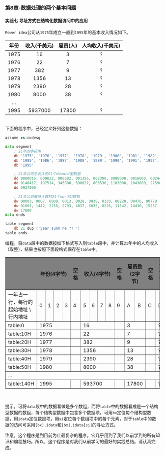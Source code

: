 ### 第8章-数据处理的两个基本问题
#### 实验七 寻址方式在结构化数据访问中的应用

`Power idea`公司从`1975`年成立一直到`1995`年的基本收入情况如下。

年份 | 收入(千美元) | 雇员(人) | 人均收入(千美元)
:-: | :-: | :-: | :-:
1975 | 16 | 3 | ?
1976 | 22 | 7 | ?
1977 | 382 | 9 | ?
1978 | 1356 | 13 | ?
1979 | 2390 | 28 | ?
1980 | 8000 | 38 | ?
... |
1995 | 5937000 | 17800 | ?

<br/>
下面的程序中，已经定义好列这些数据：

```asm
assume cs:codesg

data segment
    ; 21年的字符串
    db '1975', '1976', '1977', '1978', '1979', '1980', '1981', '1982', '1983', '1984'
    db '1985', '1986', '1987', '1988', '1989', '1990', '1991', '1992', '1993', '1994'
    db '1995'

    ; 21年公司总收入的21个doword型数据
    dd 0000016, 000022, 000382, 001356, 002390, 0008000, 0016000, 0024486, 0050065, 0097479
    dd 0140417, 197514, 345980, 590827, 803530, 1183000, 1843000, 2759000, 3753000, 4649000
    dd 5937000

    ; 21年公司雇员人数的21个word型数据
    dw 00003, 0007, 0009, 0013, 0028, 0038, 0130, 00220, 00476, 00778
    dw 01001, 1442, 2258, 2793, 4037, 5635, 8226, 11542, 14430, 15257
    dw 17800
data ends

table segment
    db 21 dup ('year summ ne ?? ')
table ends
```

编程，将`data`段中的数据按如下格式写入到`table`段中，并计算`21`年中的人均收入（取整），结果也按照下面段格式保存在`table`中。

<table border=1>
  <tr style='background-color: gray'>
    <th></th>
    <th colspan='4'>年份(4字节)</th>
    <th>空格</th>
    <th colspan='4'>收入(4字节)</th>
    <th>空格</th>
    <th colspan='2'>雇员数(2字节)</th>
    <th>空格</th>
    <th colspan='2'>人均收入(2字节)</th>
    <th>空格</th>
  </tr>
  <tr>
    <td>一年占一行，每行的起始地址 \ 行内地址</td>
    <td>0</td>
    <td>1</td>
    <td>2</td>
    <td>3</td>
    <td>4</td>
    <td>5</td>
    <td>6</td>
    <td>7</td>
    <td>8</td>
    <td>9</td>
    <td>A</td>
    <td>B</td>
    <td>C</td>
    <td>D</td>
    <td>E</td>
    <td>F</td>
  </tr>
  <tr>
    <td>table:0</td>
    <td colspan='4'>1975</td>
    <td></td>
    <td colspan='4'>16</td>
    <td></td>
    <td colspan='2'>3</td>
    <td></td>
    <td colspan='2'>?</td>
    <td></td>
  </tr>
  <tr>
    <td>table:10H</td>
    <td colspan='4'>1976</td>
    <td></td>
    <td colspan='4'>22</td>
    <td></td>
    <td colspan='2'>7</td>
    <td></td>
    <td colspan='2'>?</td>
    <td></td>
  </tr>
  <tr>
    <td>table:20H</td>
    <td colspan='4'>1977</td>
    <td></td>
    <td colspan='4'>382</td>
    <td></td>
    <td colspan='2'>9</td>
    <td></td>
    <td colspan='2'>?</td>
    <td></td>
  </tr>
  <tr>
    <td>table:30H</td>
    <td colspan='4'>1978</td>
    <td></td>
    <td colspan='4'>1356</td>
    <td></td>
    <td colspan='2'>13</td>
    <td></td>
    <td colspan='2'>?</td>
    <td></td>
  </tr>
  <tr>
    <td>table:40H</td>
    <td colspan='4'>1979</td>
    <td></td>
    <td colspan='4'>2390</td>
    <td></td>
    <td colspan='2'>28</td>
    <td></td>
    <td colspan='2'>?</td>
    <td></td>
  </tr>
  <tr>
    <td>table:50H</td>
    <td colspan='4'>1980</td>
    <td></td>
    <td colspan='4'>8000</td>
    <td></td>
    <td colspan='2'>38</td>
    <td></td>
    <td colspan='2'>?</td>
    <td></td>
  </tr>
  <tr>
    <td colspan='17'>...</td>
  </tr>
  <tr>
    <td>table:140H</td>
    <td colspan='4'>1995</td>
    <td></td>
    <td colspan='4'>593700</td>
    <td></td>
    <td colspan='2'>17800</td>
    <td></td>
    <td colspan='2'>?</td>
    <td></td>
  </tr>
</table>
<br/>

提示，可将`data`段中的数据看做是多个数组，而将`table`中的数据看成是一个结构型数据的数组，每个结构型数据中包含多个数据项。可用`bx`定位每个结构型数据，用`idata`定位数据项，用`si`定位每个数组项中的每个元素，对于`table`中的数据的访问可采用`[bx].idata`和`[bx].idata[si]`的寻址方式。

注意，这个程序是到目前为止最复杂的程序，它几乎用到了我们以前学到的所有知识和编程技巧。所以，这个程序是对我们从前学习的最好的实践总结。请认真完成。